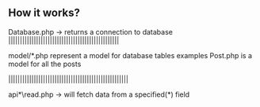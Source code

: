 ## How it works?
Database.php -> returns a connection to database
||||||||||||||||||||||||||||||||||||||||||||||||

model/*.php represent a model for database tables examples Post.php is a model for all the posts

||||||||||||||||||||||||||||||||||||||||||||||||||||


api\*\read.php -> will fetch data from a specified(*) field

